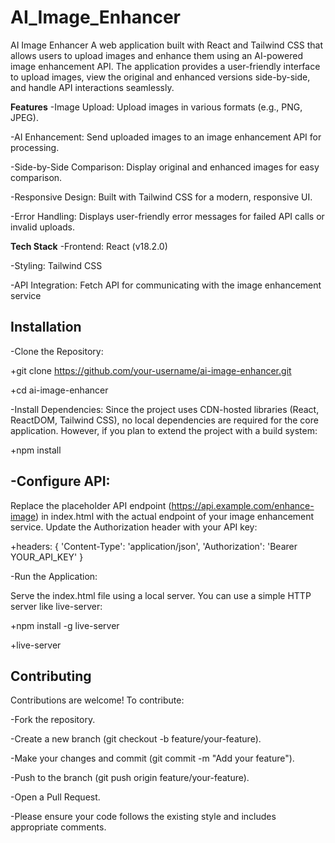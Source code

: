 # AI_Image_Enhancer
AI Image Enhancer
A web application built with React and Tailwind CSS that allows users to upload images and enhance them using an AI-powered image enhancement API. The application provides a user-friendly interface to upload images, view the original and enhanced versions side-by-side, and handle API interactions seamlessly.

**Features**
-Image Upload: Upload images in various formats (e.g., PNG, JPEG).

-AI Enhancement: Send uploaded images to an image enhancement API for processing.

-Side-by-Side Comparison: Display original and enhanced images for easy comparison.

-Responsive Design: Built with Tailwind CSS for a modern, responsive UI.

-Error Handling: Displays user-friendly error messages for failed API calls or invalid uploads.

**Tech Stack**
-Frontend: React (v18.2.0)

-Styling: Tailwind CSS

-API Integration: Fetch API for communicating with the image enhancement service

**Installation**
-----------------------
-Clone the Repository:

+git clone https://github.com/your-username/ai-image-enhancer.git

+cd ai-image-enhancer

-Install Dependencies: Since the project uses CDN-hosted libraries (React, ReactDOM, Tailwind CSS), no local dependencies are required for the core application. However, if you plan to extend the project with a build system:

+npm install


-Configure API:
---------------------
Replace the placeholder API endpoint (https://api.example.com/enhance-image) in index.html with the actual endpoint of your image enhancement service.
Update the Authorization header with your API key:

+headers: {
  'Content-Type': 'application/json',
  'Authorization': 'Bearer YOUR_API_KEY'
}


-Run the Application:

Serve the index.html file using a local server. You can use a simple HTTP server like live-server:

+npm install -g live-server

+live-server


**Contributing**
-------------------
Contributions are welcome! To contribute:

-Fork the repository.

-Create a new branch (git checkout -b feature/your-feature).

-Make your changes and commit (git commit -m "Add your feature").

-Push to the branch (git push origin feature/your-feature).

-Open a Pull Request.

-Please ensure your code follows the existing style and includes appropriate comments.
